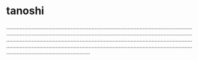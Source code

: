 # tanoshi

........................................................................................................................................................................................................................................................................................................................................................................................................................................................................................................................................................................